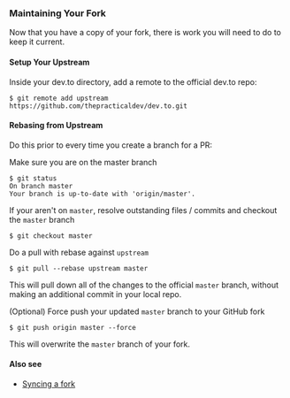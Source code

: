 ### Maintaining Your Fork

Now that you have a copy of your fork, there is work you will need to do to keep it current.

#### Setup Your Upstream

Inside your dev.to directory, add a remote to the official dev.to repo:

```
$ git remote add upstream https://github.com/thepracticaldev/dev.to.git
```

#### Rebasing from Upstream

Do this prior to every time you create a branch for a PR:

Make sure you are on the master branch

```
$ git status
On branch master
Your branch is up-to-date with 'origin/master'.
```

If your aren't on `master`, resolve outstanding files / commits and checkout the `master` branch

```
$ git checkout master
```

Do a pull with rebase against `upstream`

```
$ git pull --rebase upstream master
```

This will pull down all of the changes to the official `master` branch, without making an additional commit in your local repo.

(Optional) Force push your updated `master` branch to your GitHub fork

```
$ git push origin master --force
```

This will overwrite the `master` branch of your fork.

#### Also see

- [Syncing a fork](https://help.github.com/articles/syncing-a-fork/)

